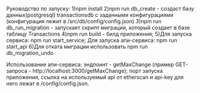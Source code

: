 Руководство по запуску:
1)npm install
2)npm run db_create - создаст базу данных(postgresql) transactionsdb с заданными конфигурациями (конфигурация лежит в /src/db/config/config.json)
3)npm run db_run_migration - запускает скрипт миграции, который создает в базе таблицу Transactions
4)npm run build - билд приложения; 
5)Для запуска сервиса: npm run start_service;
Для запуска апи-сервиса: npm run start_api
6)Для отката миграции использовать npm run db_migration_undo

Использование апи-сервиса:
эндпоинт - getMaxChange (пример GET-запроса - http://localhost:3000/getMaxChange);
порт запуска приложения, ссылка на используемый api от etherscan и api-key для него лежат в /config/config.json. 